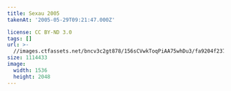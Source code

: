 ```yaml
---
title: Sexau 2005
takenAt: '2005-05-29T09:21:47.000Z'

license: CC BY-ND 3.0
tags: []
url: >-
  //images.ctfassets.net/bncv3c2gt878/156sCVwkToqPiAA75whDu3/fa9204f237ca745c838e48ec4b809c52/sexau-2005_4560328544_o
size: 1114433
image:
  width: 1536
  height: 2048
---
```


